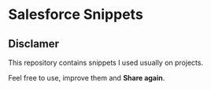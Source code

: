 # Salesforce Snippets

## Disclamer

This repository contains snippets I used usually on projects.

Feel free to use, improve them and **Share again**.
